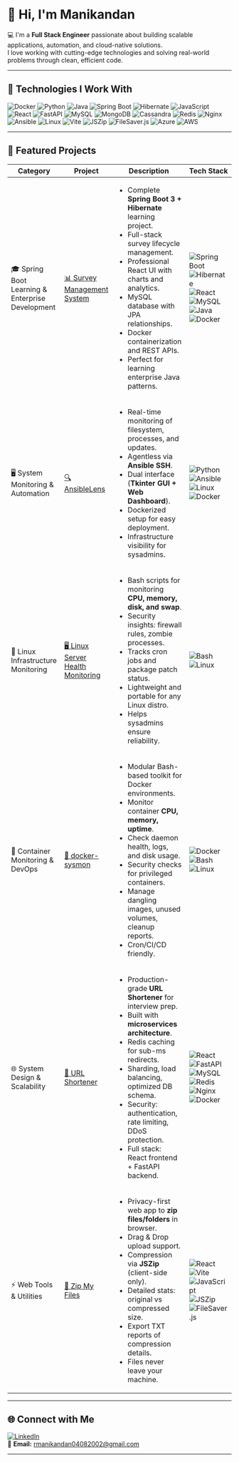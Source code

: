 # 👋 Hi, I'm Manikandan  

💻 I'm a **Full Stack Engineer** passionate about building scalable applications, automation, and cloud-native solutions.  
I love working with cutting-edge technologies and solving real-world problems through clean, efficient code.   

---

## 🚀 Technologies I Work With  

![Docker](https://img.shields.io/badge/Docker-2496ED?logo=docker&logoColor=white&style=for-the-badge)
![Python](https://img.shields.io/badge/Python-3776AB?logo=python&logoColor=white&style=for-the-badge)
![Java](https://img.shields.io/badge/Java-007396?logo=java&logoColor=white&style=for-the-badge)
![Spring Boot](https://img.shields.io/badge/Spring%20Boot-6DB33F?logo=springboot&logoColor=white&style=for-the-badge)
![Hibernate](https://img.shields.io/badge/Hibernate-59666C?logo=hibernate&logoColor=white&style=for-the-badge)
![JavaScript](https://img.shields.io/badge/JavaScript-F7DF1E?logo=javascript&logoColor=black&style=for-the-badge)
![React](https://img.shields.io/badge/React-20232A?logo=react&logoColor=61DAFB&style=for-the-badge)
![FastAPI](https://img.shields.io/badge/FastAPI-009688?logo=fastapi&logoColor=white&style=for-the-badge)
![MySQL](https://img.shields.io/badge/MySQL-4479A1?logo=mysql&logoColor=white&style=for-the-badge)
![MongoDB](https://img.shields.io/badge/MongoDB-47A248?logo=mongodb&logoColor=white&style=for-the-badge)
![Cassandra](https://img.shields.io/badge/Cassandra-1287B1?logo=apache-cassandra&logoColor=white&style=for-the-badge)
![Redis](https://img.shields.io/badge/Redis-DC382D?logo=redis&logoColor=white&style=for-the-badge)
![Nginx](https://img.shields.io/badge/Nginx-009639?logo=nginx&logoColor=white&style=for-the-badge)
![Ansible](https://img.shields.io/badge/Ansible-EE0000?logo=ansible&logoColor=white&style=for-the-badge)
![Linux](https://img.shields.io/badge/Linux-FCC624?logo=linux&logoColor=black&style=for-the-badge)
![Vite](https://img.shields.io/badge/Vite-646CFF?logo=vite&logoColor=white&style=for-the-badge)
![JSZip](https://img.shields.io/badge/JSZip-000000?style=for-the-badge)
![FileSaver.js](https://img.shields.io/badge/FileSaver.js-FF6F00?style=for-the-badge)
![Azure](https://img.shields.io/badge/Microsoft%20Azure-0078D4?logo=microsoft-azure&logoColor=white&style=for-the-badge)
![AWS](https://img.shields.io/badge/Amazon%20AWS-232F3E?logo=amazon-aws&logoColor=white&style=for-the-badge)

---

## 📂 Featured Projects  

| Category | Project | Description | Tech Stack |
|----------|---------|-------------|------------|
| 🎓 Spring Boot Learning & Enterprise Development | [📊 Survey Management System](https://github.com/MANIKANDAN-04/surveryform) | <ul><li>Complete <b>Spring Boot 3 + Hibernate</b> learning project.</li><li>Full-stack survey lifecycle management.</li><li>Professional React UI with charts and analytics.</li><li>MySQL database with JPA relationships.</li><li>Docker containerization and REST APIs.</li><li>Perfect for learning enterprise Java patterns.</li></ul> | ![Spring Boot](https://img.shields.io/badge/Spring%20Boot-6DB33F?logo=springboot&logoColor=white&style=for-the-badge) ![Hibernate](https://img.shields.io/badge/Hibernate-59666C?logo=hibernate&logoColor=white&style=for-the-badge) ![React](https://img.shields.io/badge/React-20232A?logo=react&logoColor=61DAFB&style=for-the-badge) ![MySQL](https://img.shields.io/badge/MySQL-4479A1?logo=mysql&logoColor=white&style=for-the-badge) ![Java](https://img.shields.io/badge/Java-007396?logo=java&logoColor=white&style=for-the-badge) ![Docker](https://img.shields.io/badge/Docker-2496ED?logo=docker&logoColor=white&style=for-the-badge) |
| 🖥️ System Monitoring & Automation | [🔍 AnsibleLens](https://github.com/MANIKANDAN-04/AnsibleLens) | <ul><li>Real-time monitoring of filesystem, processes, and updates.</li><li>Agentless via <b>Ansible SSH</b>.</li><li>Dual interface (<b>Tkinter GUI + Web Dashboard</b>).</li><li>Dockerized setup for easy deployment.</li><li>Infrastructure visibility for sysadmins.</li></ul> | ![Python](https://img.shields.io/badge/Python-3776AB?logo=python&logoColor=white&style=for-the-badge) ![Ansible](https://img.shields.io/badge/Ansible-EE0000?logo=ansible&logoColor=white&style=for-the-badge) ![Linux](https://img.shields.io/badge/Linux-FCC624?logo=linux&logoColor=black&style=for-the-badge) ![Docker](https://img.shields.io/badge/Docker-2496ED?logo=docker&logoColor=white&style=for-the-badge) |
| 🐧 Linux Infrastructure Monitoring | [🖥️ Linux Server Health Monitoring](https://github.com/MANIKANDAN-04/linux-server-health-monitoring) | <ul><li>Bash scripts for monitoring <b>CPU, memory, disk, and swap</b>.</li><li>Security insights: firewall rules, zombie processes.</li><li>Tracks cron jobs and package patch status.</li><li>Lightweight and portable for any Linux distro.</li><li>Helps sysadmins ensure reliability.</li></ul> | ![Bash](https://img.shields.io/badge/Bash-4EAA25?logo=gnu-bash&logoColor=white&style=for-the-badge) ![Linux](https://img.shields.io/badge/Linux-FCC624?logo=linux&logoColor=black&style=for-the-badge) |
| 🐳 Container Monitoring & DevOps | [🐳 docker-sysmon](https://github.com/MANIKANDAN-04/docker-sysmon) | <ul><li>Modular Bash-based toolkit for Docker environments.</li><li>Monitor container <b>CPU, memory, uptime</b>.</li><li>Check daemon health, logs, and disk usage.</li><li>Security checks for privileged containers.</li><li>Manage dangling images, unused volumes, cleanup reports.</li><li>Cron/CI/CD friendly.</li></ul> | ![Docker](https://img.shields.io/badge/Docker-2496ED?logo=docker&logoColor=white&style=for-the-badge) ![Bash](https://img.shields.io/badge/Bash-4EAA25?logo=gnu-bash&logoColor=white&style=for-the-badge) ![Linux](https://img.shields.io/badge/Linux-FCC624?logo=linux&logoColor=black&style=for-the-badge) |
| 🌐 System Design & Scalability | [🔗 URL Shortener](https://github.com/MANIKANDAN-04/url-shortener) | <ul><li>Production-grade <b>URL Shortener</b> for interview prep.</li><li>Built with <b>microservices architecture</b>.</li><li>Redis caching for sub-ms redirects.</li><li>Sharding, load balancing, optimized DB schema.</li><li>Security: authentication, rate limiting, DDoS protection.</li><li>Full stack: React frontend + FastAPI backend.</li></ul> | ![React](https://img.shields.io/badge/React-20232A?logo=react&logoColor=61DAFB&style=for-the-badge) ![FastAPI](https://img.shields.io/badge/FastAPI-009688?logo=fastapi&logoColor=white&style=for-the-badge) ![MySQL](https://img.shields.io/badge/MySQL-4479A1?logo=mysql&logoColor=white&style=for-the-badge) ![Redis](https://img.shields.io/badge/Redis-DC382D?logo=redis&logoColor=white&style=for-the-badge) ![Nginx](https://img.shields.io/badge/Nginx-009639?logo=nginx&logoColor=white&style=for-the-badge) ![Docker](https://img.shields.io/badge/Docker-2496ED?logo=docker&logoColor=white&style=for-the-badge) |
| ⚡ Web Tools & Utilities | [📁 Zip My Files](https://manikandan-04.github.io/zip-my-files) | <ul><li>Privacy-first web app to <b>zip files/folders</b> in browser.</li><li>Drag & Drop upload support.</li><li>Compression via <b>JSZip</b> (client-side only).</li><li>Detailed stats: original vs compressed size.</li><li>Export TXT reports of compression details.</li><li>Files never leave your machine.</li></ul> | ![React](https://img.shields.io/badge/React-20232A?logo=react&logoColor=61DAFB&style=for-the-badge) ![Vite](https://img.shields.io/badge/Vite-646CFF?logo=vite&logoColor=white&style=for-the-badge) ![JavaScript](https://img.shields.io/badge/JavaScript-F7DF1E?logo=javascript&logoColor=black&style=for-the-badge) ![JSZip](https://img.shields.io/badge/JSZip-000000?style=for-the-badge) ![FileSaver.js](https://img.shields.io/badge/FileSaver.js-FF6F00?style=for-the-badge) |

---

## 🌐 Connect with Me  

[![LinkedIn](https://img.shields.io/badge/LinkedIn-0077B5?logo=linkedin&logoColor=white&style=for-the-badge)](https://www.linkedin.com/in/manikandan-rs/)  
📧 **Email:** rmanikandan04082002@gmail.com 

---
